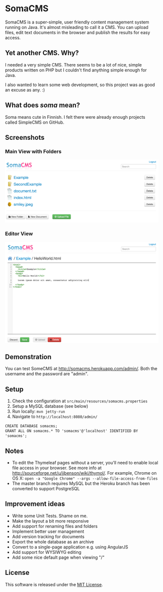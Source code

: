 SomaCMS
=========
SomaCMS is a super-simple, user friendly content management system running on Java. It's almost misleading to call it a
 CMS. You can upload files, edit text documents in the browser and publish the results for easy access.

Yet another CMS. Why?
---------------------
I needed a very simple CMS. There seems to be a lot of nice, simple products written on PHP but I couldn't
find anything simple enough for Java.

I also wanted to learn some web development, so this project was as good an excuse as any. :)

What does *soma* mean?
----------------------
Soma means cute in Finnish. I felt there were already enough projects called SimpleCMS on GitHub.

Screenshots
-----------
### Main View with Folders
![Main view](screenshots/main.png)

### Editor View
![Editor view](screenshots/editor.png)

Demonstration
-------------
You can test SomeCMS at http://somacms.herokuapp.com/admin/. Both the username and the password are "admin".

Setup
-----
1. Check the configuration at `src/main/resources/somacms.properties`
2. Setup a MySQL database (see below)
3. Run locally: `mvn jetty-run`
4. Navigate to `http://localhost:8080/admin/`

```mysql
CREATE DATABASE somacms;
GRANT ALL ON somacms.* TO 'somacms'@'localhost' IDENTIFIED BY 'somacms';
```

Notes
-----
* To edit the Thymeleaf pages without a server, you'll need to enable local file access in your browser. See more info at
http://sourceforge.net/u/jjbenson/wiki/thymol/. For example, Chrome on OS X: `open -a "Google Chrome" --args --allow-file-access-from-files`
* The master branch requires MySQL but the Heroku branch has been converted to support PostgreSQL

Improvement ideas
-----------------
* Write some Unit Tests. Shame on me.
* Make the layout a bit more responsive
* Add support for renaming files and folders
* Implement better user management
* Add version tracking for documents
* Export the whole database as an archive
* Convert to a single-page application e.g. using AngularJS
* Add support for WYSIWYG editing
* Add some nice default page when viewing "/"


License
-------
This software is released under the [MIT License](MIT-LICENSE.txt).